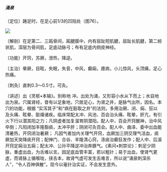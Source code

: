 ##### 涌泉

〔定位〕踡足时，在足心前1/3的凹陷处（图76）。

![](img/图76.jpg)

〔解剖〕在足第二、三跖骨间，跖腱膜中，内有屈趾短肌腱，屈趾长肌腱，第二蚓状肌，深层为骨间肌，足底动脉弓；布有足底内侧皮神经。

〔功能〕开窍，苏厥，泄热，降逆。

〔主治〕晕厥，目眩，失眠，失音，中风，癫痫，癔病，小儿惊风，头顶痛，足心热痛。   

〔刺灸〕直刺0.3〜0.5寸。可灸。

〔讲述〕出《灵枢•本输》。别称地 冲。出处为涌，又形容小水从下而上；水自地出为泉。穴属肾经，昔有以足象地，穴居足心，为肾之井，是脉气出所，因名。本穴的功能，根据 “实泻其子”和“病在脏取之井”的法则，多用治厥、闭、痫、狂以及头痛、眩晕、脏燥诸疾。临床常配太冲、风池、百会治头痛、眩晕，肝亢，有引火下行以潜其阳之力；凡阴虚者加复溜育阴潜阳。配人中，百会开窍醒神，治中风卒倒；凡阳闭加丰隆豁痰，太冲平肝；阴闭可灸百会。配人中、曲泽、委中出血能清暑热，开窍闭治暑厥； 凡因气者加内关理气开窍，血厥加三阴交理气活血，痰厥加天突降痰开窍；配神门、合谷、丰隆清心窍，涤痰治癫狂发作；配人中、后溪开窍定痫治五痫；配太冲、公孙平降逆冲治奔豚气。《素问•刺禁论》：刺足少阴脉，重虚出血，为舌难以言。因足底血管丰富，若以粗针；易于出血，使肾气更虚，而肾脉上循喉咙，挟舌本，故肾气虚可发生舌难言，所以说“涌泉刺深杀人”，“令人百神俱散”。现今以毫针治实证，不会发生意外。
